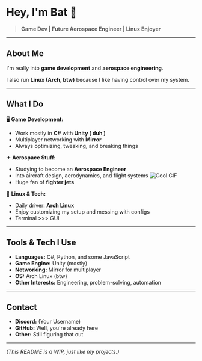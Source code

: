 # Hey, I'm Bat 🦇  

> **Game Dev | Future Aerospace Engineer | Linux Enjoyer**  

---

## About Me  
I'm really into **game development** and **aerospace engineering**.  

I also run **Linux (Arch, btw)** because I like having control over my system. 

---

## What I Do  
🖥 **Game Development:**  
- Work mostly in **C#** with **Unity ( duh )**  
- Multiplayer networking with **Mirror**  
- Always optimizing, tweaking, and breaking things  

✈ **Aerospace Stuff:**  
- Studying to become an **Aerospace Engineer**  
- Into aircraft design, aerodynamics, and flight systems
 ![Cool GIF](https://media1.giphy.com/media/v1.Y2lkPTc5MGI3NjExZzJib3MyNTFvemdpajg0empjOTFneTRld2hoODRtdWFxb3A2bjAyZyZlcD12MV9pbnRlcm5hbF9naWZfYnlfaWQmY3Q9Zw/G65U0Ifs2Fums/giphy.gif)
- Huge fan of **fighter jets** 
 

🐧 **Linux & Tech:**  
- Daily driver: **Arch Linux**  
- Enjoy customizing my setup and messing with configs  
- Terminal >>> GUI  

---

## Tools & Tech I Use  
- **Languages:** C#, Python, and some JavaScript  
- **Game Engine:** Unity (mostly)  
- **Networking:** Mirror for multiplayer  
- **OS:** Arch Linux (btw)  
- **Other Interests:** Engineering, problem-solving, automation  

---

## Contact  
- **Discord:** (Your Username)  
- **GitHub:** Well, you're already here  
- **Other:** Still figuring that out  

---

_(This README is a WIP, just like my projects.)_  
